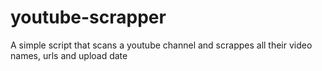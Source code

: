 # youtube-scrapper
A simple script that scans a youtube channel and scrappes all their video names, urls and upload date
